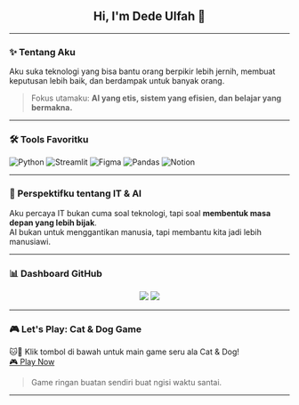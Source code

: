 <h2 align="center">Hi, I'm Dede Ulfah 👋</h2>

---

### ✨ Tentang Aku

Aku suka teknologi yang bisa bantu orang berpikir lebih jernih, membuat keputusan lebih baik, dan berdampak untuk banyak orang.

> Fokus utamaku: **AI yang etis, sistem yang efisien, dan belajar yang bermakna.**

---

### 🛠️ Tools Favoritku

![Python](https://img.shields.io/badge/Python-3670A0?style=for-the-badge&logo=python&logoColor=white)
![Streamlit](https://img.shields.io/badge/Streamlit-FF4B4B?style=for-the-badge&logo=streamlit&logoColor=white)
![Figma](https://img.shields.io/badge/Figma-000000?style=for-the-badge&logo=figma&logoColor=white)
![Pandas](https://img.shields.io/badge/Pandas-150458?style=for-the-badge&logo=pandas)
![Notion](https://img.shields.io/badge/Notion-000000?style=for-the-badge&logo=notion&logoColor=white)

---

### 💭 Perspektifku tentang IT & AI

Aku percaya IT bukan cuma soal teknologi, tapi soal **membentuk masa depan yang lebih bijak**.  
AI bukan untuk menggantikan manusia, tapi membantu kita jadi lebih manusiawi.

---

### 📊 Dashboard GitHub

<p align="center">
  <img src="https://github-readme-stats.vercel.app/api?username=Ulfah-Feh&show_icons=true&theme=radical" />
  <img src="https://github-readme-stats.vercel.app/api/top-langs/?username=Ulfah-Feh&layout=compact&theme=radical" />
</p>

---

### 🎮 Let's Play: Cat & Dog Game

🐱🐶 Klik tombol di bawah untuk main game seru ala Cat & Dog!  
[🎮 Play Now](https://ulfah-feh.github.io/cat_dog_game)

> Game ringan buatan sendiri buat ngisi waktu santai.

---

